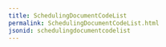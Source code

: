 ```yaml
---
title: SchedulingDocumentCodeList
permalink: SchedulingDocumentCodeList.html
jsonid: schedulingdocumentcodelist
---
```


